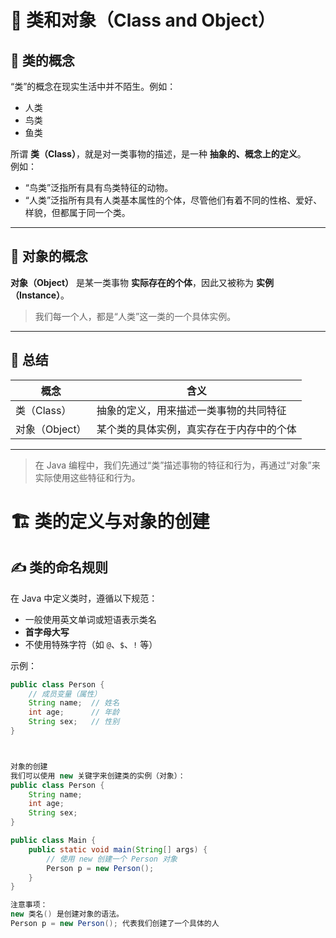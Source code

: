 # 👤 类和对象（Class and Object）

## 📘 类的概念

“类”的概念在现实生活中并不陌生。例如：

- 人类
- 鸟类
- 鱼类

所谓 **类（Class）**，就是对一类事物的描述，是一种 **抽象的、概念上的定义**。  
例如：

- “鸟类”泛指所有具有鸟类特征的动物。
- “人类”泛指所有具有人类基本属性的个体，尽管他们有着不同的性格、爱好、样貌，但都属于同一个类。

---

## 🧍 对象的概念

**对象（Object）** 是某一类事物 **实际存在的个体**，因此又被称为 **实例（Instance）**。

> 我们每一个人，都是“人类”这一类的一个具体实例。

---

## 🧠 总结

| 概念 | 含义 |
|------|------|
| 类（Class） | 抽象的定义，用来描述一类事物的共同特征 |
| 对象（Object） | 某个类的具体实例，真实存在于内存中的个体 |

---

> 在 Java 编程中，我们先通过“类”描述事物的特征和行为，再通过“对象”来实际使用这些特征和行为。




# 🏗️ 类的定义与对象的创建

## ✍️ 类的命名规则

在 Java 中定义类时，遵循以下规范：

- 一般使用英文单词或短语表示类名
- **首字母大写**
- 不使用特殊字符（如 `@`、`$`、`!` 等）

示例：

```java
public class Person {
    // 成员变量（属性）
    String name;  // 姓名
    int age;      // 年龄
    String sex;   // 性别
}



对象的创建
我们可以使用 new 关键字来创建类的实例（对象）：
public class Person {
    String name;
    int age;
    String sex;
}

public class Main {
    public static void main(String[] args) {
        // 使用 new 创建一个 Person 对象
        Person p = new Person();
    }
}

注意事项：
new 类名() 是创建对象的语法。
Person p = new Person(); 代表我们创建了一个具体的人